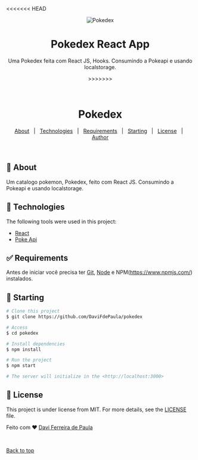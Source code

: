 <<<<<<< HEAD
<div align="center" id="top"> 
  <img src="./.github/app.gif" alt="Pokedex" />

# <div align="center"> Pokedex React App</div>
<p align="center">Uma Pokedex feita com React JS, Hooks. Consumindo a Pokeapi e usando localstorage.</p>
>>>>>>> 

  &#xa0;

  <!-- <a href="https://pokedex.netlify.app">Demo</a> -->
</div>

<h1 align="center">Pokedex</h1>

<!-- Status -->

<!-- <h4 align="center"> 
	🚧  Pokedex 🚀 Under construction...  🚧
</h4> 

<hr> -->

<p align="center">
  <a href="#dart-about">About</a> &#xa0; | &#xa0; 
  <a href="#rocket-technologies">Technologies</a> &#xa0; | &#xa0;
  <a href="#white_check_mark-requirements">Requirements</a> &#xa0; | &#xa0;
  <a href="#checkered_flag-starting">Starting</a> &#xa0; | &#xa0;
  <a href="#memo-license">License</a> &#xa0; | &#xa0;
  <a href="https://github.com/DaviFdePaula" target="_blank">Author</a>
</p>

<br>

## :dart: About ##

Um catalogo pokemon, Pokedex, feito com React JS. Consumindo a Pokeapi e usando localstorage.

## :rocket: Technologies ##

The following tools were used in this project:
- [React](https://pt-br.reactjs.org/)
- [Poke Api](https://pokeapi.co/)

## :white_check_mark: Requirements ##

Antes de iniciar você precisa ter [Git](https://git-scm.com), [Node](https://nodejs.org/en/) e NPM(https://www.npmjs.com/) instalados.

## :checkered_flag: Starting ##

```bash
# Clone this project
$ git clone https://github.com/DaviFdePaula/pokedex

# Access
$ cd pokedex

# Install dependencies
$ npm install 

# Run the project
$ npm start

# The server will initialize in the <http://localhost:3000>
```

## :memo: License ##

This project is under license from MIT. For more details, see the [LICENSE](LICENSE.md) file.


Feito com :heart:  <a href="https://github.com/DaviFdePaula" target="_blank">Davi Ferreira de Paula</a>

&#xa0;

<a href="#top">Back to top</a>
